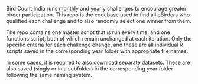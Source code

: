 Bird Count India runs [monthly](https://birdcount.in/tag/ebird-monthly-challenge/) and [yearly](https://birdcount.in/tag/ebird-yearlong-challenge/) challenges to encourage greater birder participation. This repo is the codebase used to find all eBirders who qualified each challenge and to also randomly select one winner from them.

The repo contains one master script that is run every time, and one functions script, both of which remain unchanged at each iteration. Only the specific criteria for each challenge change, and these are all individual R scripts saved in the corresponding year folder with appropriate file names. 

In some cases, it is required to also download separate datasets. These are also saved (singly or in a subfolder) in the corresponding year folder following the same naming system. 